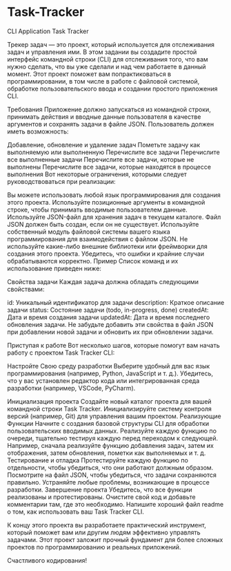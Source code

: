 # Task-Tracker
CLI Application Task Tracker

Трекер задач — это проект, который используется для отслеживания задач и управления ими. В этом задании вы создадите простой интерфейс командной строки (CLI) для отслеживания того, что вам нужно сделать, что вы уже сделали и над чем работаете в данный момент. Этот проект поможет вам попрактиковаться в программировании, в том числе в работе с файловой системой, обработке пользовательского ввода и создании простого приложения CLI.

Требования
Приложение должно запускаться из командной строки, принимать действия и вводные данные пользователя в качестве аргументов и сохранять задачи в файле JSON. Пользователь должен иметь возможность:

Добавление, обновление и удаление задач
Пометьте задачу как выполняемую или выполненную
Перечислите все задачи
Перечислите все выполненные задачи
Перечислите все задачи, которые не выполнены
Перечислите все задачи, которые находятся в процессе выполнения
Вот некоторые ограничения, которыми следует руководствоваться при реализации:

Вы можете использовать любой язык программирования для создания этого проекта.
Используйте позиционные аргументы в командной строке, чтобы принимать вводимые пользователем данные.
Используйте JSON-файл для хранения задач в текущем каталоге.
Файл JSON должен быть создан, если он не существует.
Используйте собственный модуль файловой системы вашего языка программирования для взаимодействия с файлом JSON.
Не используйте какие-либо внешние библиотеки или фреймворки для создания этого проекта.
Убедитесь, что ошибки и крайние случаи обрабатываются корректно.
Пример
Список команд и их использование приведен ниже:

Свойства задачи
Каждая задача должна обладать следующими свойствами:

id: Уникальный идентификатор для задачи
description: Краткое описание задачи
status: Состояние задачи (todo, in-progress, done)
createdAt: Дата и время создания задачи
updatedAt: Дата и время последнего обновления задачи.
Не забудьте добавить эти свойства в файл JSON при добавлении новой задачи и обновить их при обновлении задачи.

Приступая к работе
Вот несколько шагов, которые помогут вам начать работу с проектом Task Tracker CLI:

Настройте Свою среду разработки
Выберите удобный для вас язык программирования (например, Python, JavaScript и т. д.).
Убедитесь, что у вас установлен редактор кода или интегрированная среда разработки (например, VSCode, PyCharm).

Инициализация проекта
Создайте новый каталог проекта для вашей командной строки Task Tracker.
Инициализируйте систему контроля версий (например, Git) для управления вашим проектом.
Реализующие Функции
Начните с создания базовой структуры CLI для обработки пользовательских вводимых данных.
Реализуйте каждую функцию по очереди, тщательно тестируя каждую перед переходом к следующей. Например, сначала реализуйте функцию добавления задач, затем их отображения, затем обновления, пометки как выполняемых и т. д.
Тестирование и отладка
Протестируйте каждую функцию по отдельности, чтобы убедиться, что они работают должным образом. Посмотрите на файл JSON, чтобы убедиться, что задачи сохраняются правильно.
Устраняйте любые проблемы, возникающие в процессе разработки.
Завершение проекта
Убедитесь, что все функции реализованы и протестированы.
Очистите свой код и добавьте комментарии там, где это необходимо.
Напишите хороший файл readme о том, как использовать ваш Task Tracker CLI.

К концу этого проекта вы разработаете практический инструмент, который поможет вам или другим людям эффективно управлять задачами. Этот проект заложит прочный фундамент для более сложных проектов по программированию и реальных приложений.

Счастливого кодирования!